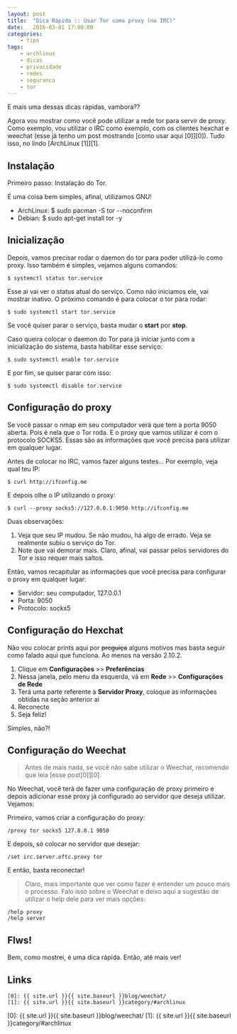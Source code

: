 ```yaml
---
layout: post
title:  "Dica Rápida :: Usar Tor como proxy (no IRC)"
date:   2016-03-01 17:00:00
categories:
    - tips
tags:
    - archlinux
    - dicas
    - privacidade
    - redes
    - seguranca
    - tor
---
```


E mais uma dessas dicas rápidas, vambora??

Agora vou mostrar como você pode utilizar a rede tor para servir de proxy. Como exemplo, vou utilizar o IRC como exemplo, com os clientes hexchat e weechat (esse já tenho um post mostrando [como usar aqui \[0\]][0]). Tudo isso, no lindo [ArchLinux \[1\]][1].

## Instalação

Primeiro passo: Instalação do Tor.

É uma coisa bem simples, afinal, utilizamos GNU!

* ArchLinux: $ sudo pacman -S tor --noconfirm
* Debian: $ sudo apt-get install tor -y

## Inicialização

Depois, vamos precisar rodar o daemon do tor para poder utilizá-lo como proxy. Isso também é simples, vejamos alguns comandos:

~~~
$ systemctl status tor.service
~~~

Esse ai vai ver o status atual do serviço. Como não iniciamos ele, vai mostrar inativo. O próximo comando é para colocar o tor para rodar:

~~~
$ sudo systemctl start tor.service
~~~

Se você quiser parar o serviço, basta mudar o **start** por **stop**.

Caso queira colocar o daemon do Tor para já iniciar junto com a inicialização do sistema, basta habilitar esse serviço:

~~~
$ sudo systemctl enable tor.service
~~~

E por fim, se quiser parar com isso:

~~~
$ sudo systemctl disable tor.service
~~~

## Configuração do proxy

Se você passar o nmap em seu computador verá que tem a porta 9050 aberta. Pois é nela que o Tor roda. E o proxy que vamos utilizar é com o protocolo SOCKS5. Essas são as informações que você precisa para utilizar em qualquer lugar.

Antes de colocar no IRC, vamos fazer alguns testes... Por exemplo, veja qual teu IP:

~~~
$ curl http://ifconfig.me
~~~

E depois olhe o IP utilizando o proxy:

~~~
$ curl --proxy socks5://127.0.0.1:9050 http://ifconfig.me
~~~

Duas observações:

1. Veja que seu IP mudou. Se não mudou, há algo de errado. Veja se realmente subiu o serviço do Tor.
2. Note que vai demorar mais. Claro, afinal, vai passar pelos servidores do Tor e isso requer mais saltos.

Então, vamos recapitular as informações que você precisa para configurar o proxy em qualquer lugar:

* Servidor: seu computador, 127.0.0.1
* Porta: 9050
* Protocolo: socks5

## Configuração do Hexchat

Não vou colocar prints aqui por <del>preguiça</del> alguns motivos mas basta seguir como falado aqui que funciona. Ao menos na versão 2.10.2.

1. Clique em **Configurações** >> **Preferências**
2. Nessa janela, pelo menu da esquerda, vá em **Rede** >> **Configurações de Rede**
3. Terá uma parte referente a **Servidor Proxy**, coloque as informações obtidas na seção anterior ai
4. Reconecte
5. Seja feliz!

Simples, não?!

## Configuração do Weechat

> Antes de mais nada, se você não sabe utilizar o Weechat, recomendo que leia [esse post\[0\]][0].

No Weechat, você terá de fazer uma configuração de proxy primeiro e depois adicionar esse proxy já configurado ao servidor que deseja utilizar. Vejamos:

Primeiro, vamos criar a configuração do proxy:

~~~
/proxy tor socks5 127.0.0.1 9050
~~~

E depois, só colocar no servidor que desejar:

~~~
/set irc.server.oftc.proxy tor
~~~

E então, basta reconectar!

> Claro, mais importante que ver como fazer é entender um pouco mais o processo. Falo isso sobre o Weechat e deixo aqui a sugestão de utilizar o help dele para ver mais opções:

~~~
/help proxy
/help server
~~~

## Flws!

Bem, como mostrei, é uma dica rápida. Então, até mais ver!

## Links

~~~
[0]: {{ site.url }}{{ site.baseurl }}blog/weechat/
[1]: {{ site.url }}{{ site.baseurl }}category/#archlinux
~~~

[0]: {{ site.url }}{{ site.baseurl }}blog/weechat/
[1]: {{ site.url }}{{ site.baseurl }}category/#archlinux
